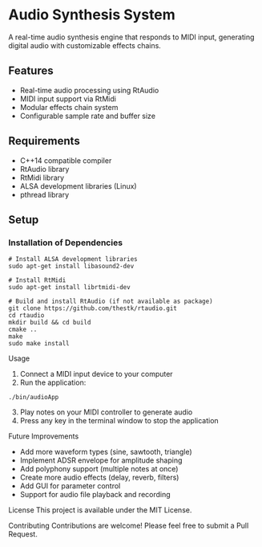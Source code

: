 # Audio Synthesis System

A real-time audio synthesis engine that responds to MIDI input, generating digital audio with customizable effects chains.

## Features
- Real-time audio processing using RtAudio
- MIDI input support via RtMidi
- Modular effects chain system
- Configurable sample rate and buffer size

## Requirements
- C++14 compatible compiler
- RtAudio library
- RtMidi library
- ALSA development libraries (Linux)
- pthread library

## Setup

### Installation of Dependencies
```
# Install ALSA development libraries
sudo apt-get install libasound2-dev

# Install RtMidi
sudo apt-get install librtmidi-dev

# Build and install RtAudio (if not available as package)
git clone https://github.com/thestk/rtaudio.git
cd rtaudio
mkdir build && cd build
cmake ..
make
sudo make install
```

Usage
1. Connect a MIDI input device to your computer
2. Run the application:

```
./bin/audioApp
```

3. Play notes on your MIDI controller to generate audio
4. Press any key in the terminal window to stop the application

Future Improvements
- Add more waveform types (sine, sawtooth, triangle)
- Implement ADSR envelope for amplitude shaping
- Add polyphony support (multiple notes at once)
- Create more audio effects (delay, reverb, filters)
- Add GUI for parameter control
- Support for audio file playback and recording

License
This project is available under the MIT License.

Contributing
Contributions are welcome! Please feel free to submit a Pull Request.









